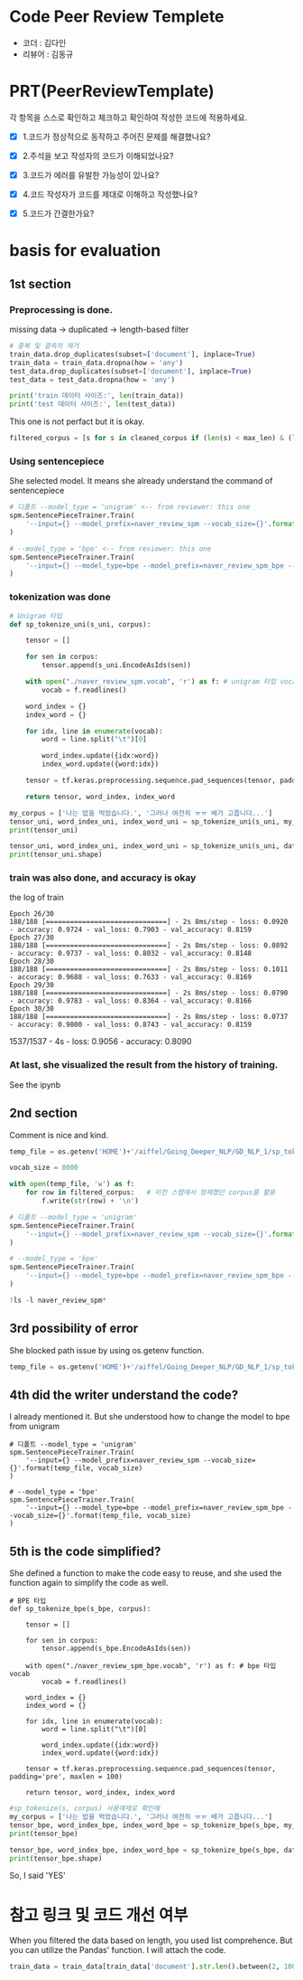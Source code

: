 # Code Peer Review Templete
- 코더 : 김다인
- 리뷰어 : 김동규


# PRT(PeerReviewTemplate)
각 항목을 스스로 확인하고 체크하고 확인하여 작성한 코드에 적용하세요.
- [x] 1.코드가 정상적으로 동작하고 주어진 문제를 해결했나요?
- [x] 2.주석을 보고 작성자의 코드가 이해되었나요?
- [x] 3.코드가 에러를 유발한 가능성이 있나요?
- [x] 4.코드 작성자가 코드를 제대로 이해하고 작성했나요?
- [x] 5.코드가 간결한가요?


# basis for evaluation
## 1st section
### Preprocessing is done.
missing data -> duplicated -> length-based filter
```py
# 중복 및 결측치 제거
train_data.drop_duplicates(subset=['document'], inplace=True)
train_data = train_data.dropna(how = 'any') 
test_data.drop_duplicates(subset=['document'], inplace=True)
test_data = test_data.dropna(how = 'any') 

print('train 데이터 사이즈:', len(train_data))
print('test 데이터 사이즈:', len(test_data))
```

This one is not perfact but it is okay.
```py
filtered_corpus = [s for s in cleaned_corpus if (len(s) < max_len) & (len(s) >= min_len)]
```

### Using sentencepiece
She selected model. 
It means she already understand the command of sentencepiece

```py
# 디폴트 --model_type = 'unigram' <-- from reviewer: this one
spm.SentencePieceTrainer.Train(
    '--input={} --model_prefix=naver_review_spm --vocab_size={}'.format(temp_file, vocab_size)    
)

# --model_type = 'bpe' <-- from reviewer: this one
spm.SentencePieceTrainer.Train(
    '--input={} --model_type=bpe --model_prefix=naver_review_spm_bpe --vocab_size={}'.format(temp_file, vocab_size)    
)
```
### tokenization was done

```py
# Unigram 타입
def sp_tokenize_uni(s_uni, corpus):

    tensor = []

    for sen in corpus:
        tensor.append(s_uni.EncodeAsIds(sen))

    with open("./naver_review_spm.vocab", 'r') as f: # unigram 타입 vocab
        vocab = f.readlines()

    word_index = {}
    index_word = {}

    for idx, line in enumerate(vocab):
        word = line.split("\t")[0]

        word_index.update({idx:word})
        index_word.update({word:idx})

    tensor = tf.keras.preprocessing.sequence.pad_sequences(tensor, padding='pre', maxlen = 100)

    return tensor, word_index, index_word

my_corpus = ['나는 밥을 먹었습니다.', '그러나 여전히 ㅠㅠ 배가 고픕니다...']
tensor_uni, word_index_uni, index_word_uni = sp_tokenize_uni(s_uni, my_corpus)
print(tensor_uni)

tensor_uni, word_index_uni, index_word_uni = sp_tokenize_uni(s_uni, data)
print(tensor_uni.shape)
```

### train was also done, and accuracy is okay

the log of train
```
Epoch 26/30
188/188 [==============================] - 2s 8ms/step - loss: 0.0920 - accuracy: 0.9724 - val_loss: 0.7903 - val_accuracy: 0.8159
Epoch 27/30
188/188 [==============================] - 2s 8ms/step - loss: 0.0892 - accuracy: 0.9737 - val_loss: 0.8032 - val_accuracy: 0.8148
Epoch 28/30
188/188 [==============================] - 2s 8ms/step - loss: 0.1011 - accuracy: 0.9688 - val_loss: 0.7633 - val_accuracy: 0.8169
Epoch 29/30
188/188 [==============================] - 2s 8ms/step - loss: 0.0790 - accuracy: 0.9783 - val_loss: 0.8364 - val_accuracy: 0.8166
Epoch 30/30
188/188 [==============================] - 2s 8ms/step - loss: 0.0737 - accuracy: 0.9800 - val_loss: 0.8743 - val_accuracy: 0.8159
```

1537/1537 - 4s - loss: 0.9056 - accuracy: 0.8090

### At last, she visualized the result from the history of training.
See the ipynb

## 2nd section

Comment is nice and kind.

```py
temp_file = os.getenv('HOME')+'/aiffel/Going_Deeper_NLP/GD_NLP_1/sp_tokenizer/data/korean-english-park.train.ko.temp'

vocab_size = 8000

with open(temp_file, 'w') as f:
    for row in filtered_corpus:   # 이전 스텝에서 정제했던 corpus를 활용
        f.write(str(row) + '\n')

# 디폴트 --model_type = 'unigram'
spm.SentencePieceTrainer.Train(
    '--input={} --model_prefix=naver_review_spm --vocab_size={}'.format(temp_file, vocab_size)    
)

# --model_type = 'bpe'
spm.SentencePieceTrainer.Train(
    '--input={} --model_type=bpe --model_prefix=naver_review_spm_bpe --vocab_size={}'.format(temp_file, vocab_size)    
)

!ls -l naver_review_spm*
```

## 3rd possibility of error

She blocked path issue by using os.getenv function.

```py
temp_file = os.getenv('HOME')+'/aiffel/Going_Deeper_NLP/GD_NLP_1/sp_tokenizer/data/korean-english-park.train.ko.temp'

```

## 4th did the writer understand the code?

I already mentioned it.
But she understood how to change the model to bpe from unigram

```
# 디폴트 --model_type = 'unigram'
spm.SentencePieceTrainer.Train(
    '--input={} --model_prefix=naver_review_spm --vocab_size={}'.format(temp_file, vocab_size)    
)

# --model_type = 'bpe'
spm.SentencePieceTrainer.Train(
    '--input={} --model_type=bpe --model_prefix=naver_review_spm_bpe --vocab_size={}'.format(temp_file, vocab_size)    
)
```

## 5th is the code simplified?

She defined a function to make the code easy to reuse, and she used the function again to simplify the code as well.

```
# BPE 타입
def sp_tokenize_bpe(s_bpe, corpus):

    tensor = []

    for sen in corpus:
        tensor.append(s_bpe.EncodeAsIds(sen))

    with open("./naver_review_spm_bpe.vocab", 'r') as f: # bpe 타입 vocab
        vocab = f.readlines()

    word_index = {}
    index_word = {}

    for idx, line in enumerate(vocab):
        word = line.split("\t")[0]

        word_index.update({idx:word})
        index_word.update({word:idx})

    tensor = tf.keras.preprocessing.sequence.pad_sequences(tensor, padding='pre', maxlen = 100)

    return tensor, word_index, index_word
```

```py
#sp_tokenize(s, corpus) 사용예제로 확인해
my_corpus = ['나는 밥을 먹었습니다.', '그러나 여전히 ㅠㅠ 배가 고픕니다...']
tensor_bpe, word_index_bpe, index_word_bpe = sp_tokenize_bpe(s_bpe, my_corpus)
print(tensor_bpe)

tensor_bpe, word_index_bpe, index_word_bpe = sp_tokenize_bpe(s_bpe, data)
print(tensor_bpe.shape)
```

So, I said 'YES'

# 참고 링크 및 코드 개선 여부
When you filtered the data based on length, you used list comprehence.
But you can utilize the Pandas' function.
I will attach the code.

```python
train_data = train_data[train_data['document'].str.len().between(2, 100)]
```
